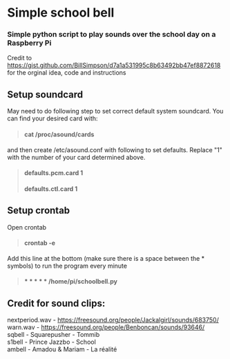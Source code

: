 # Simple school bell
### Simple python script to play sounds over the school day on a Raspberry Pi
Credit to https://gist.github.com/BillSimpson/d7a1a531995c8b63492bb47ef8872618 for the orginal idea, code and instructions

## Setup soundcard
May need to do following step to set correct default system soundcard. You can find your desired card with:
> #### cat /proc/asound/cards <br />
and then create /etc/asound.conf with following to set defaults. Replace "1" with the number of your card determined above. <br />
> #### defaults.pcm.card 1 <br />
> #### defaults.ctl.card 1 <br />


## Setup crontab
Open crontab <br />
> #### crontab -e  <br />
Add this line at the bottom (make sure there is a space between the * symbols) to run the program every minute  <br />
> #### * * * * * /home/pi/schoolbell.py  <br />


## Credit for sound clips:
nextperiod.wav - https://freesound.org/people/Jackalgirl/sounds/683750/ <br />
warn.wav - https://freesound.org/people/Benboncan/sounds/93646/ <br />
sqbell - Squarepusher - Tommib <br />
s1bell - Prince Jazzbo - School <br />
ambell - Amadou & Mariam - La réalité <br />


